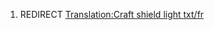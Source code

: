 1.  REDIRECT [Translation:Craft shield light
    txt/fr](Translation:Craft_shield_light_txt/fr "wikilink")